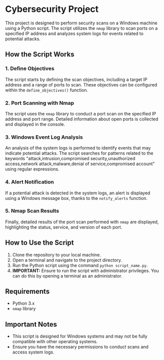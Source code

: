 # Cybersecurity Project

This project is designed to perform security scans on a Windows machine using a Python script. The script utilizes the `nmap` library to scan ports on a specified IP address and analyzes system logs for events related to potential attacks.

## How the Script Works

### 1. Define Objectives
The script starts by defining the scan objectives, including a target IP address and a range of ports to scan. These objectives can be configured within the `define_objectives()` function.

### 2. Port Scanning with Nmap
The script uses the `nmap` library to conduct a port scan on the specified IP address and port range. Detailed information about open ports is collected and displayed in the console.

### 3. Windows Event Log Analysis
An analysis of the system logs is performed to identify events that may indicate potential attacks. The script searches for patterns related to the keywords "attack,intrusion,compromised security,unauthorized access,network attack,malware,denial of service,compromised account" using regular expressions.

### 4. Alert Notification
If a potential attack is detected in the system logs, an alert is displayed using a Windows message box, thanks to the `notify_alerts` function.

### 5. Nmap Scan Results
Finally, detailed results of the port scan performed with `nmap` are displayed, highlighting the status, service, and version of each port.

## How to Use the Script

1. Clone the repository to your local machine.
2. Open a terminal and navigate to the project directory.
3. Run the Python script using the command `python script_name.py`.
4. **IMPORTANT:** Ensure to run the script with administrator privileges. You can do this by opening a terminal as an administrator.

## Requirements

- Python 3.x
- `nmap` library

## Important Notes

- This script is designed for Windows systems and may not be fully compatible with other operating systems.
- Ensure you have the necessary permissions to conduct scans and access system logs.
